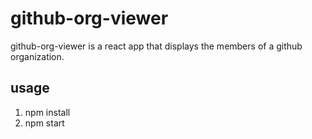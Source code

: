 # github-org-viewer
github-org-viewer is a react app that displays the members of a github organization.

## usage
1. npm install
2. npm start

